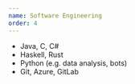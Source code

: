 ```yaml
---
name: Software Engineering
order: 4
---
```

- Java, C, C#
- Haskell, Rust
- Python (e.g. data analysis, bots)
- Git, Azure, GitLab
